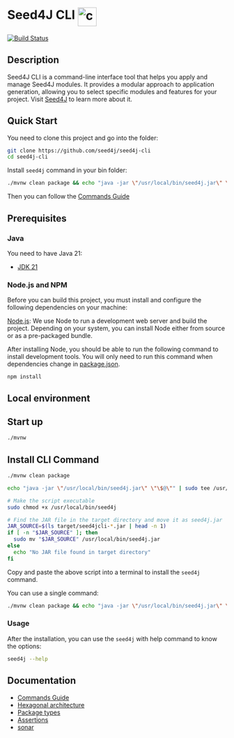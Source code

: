 # Seed4J CLI <img src="https://renanfranca.github.io/assets/icons/icon-complete-terminal.svg" alt="console icon" height="43" align="top"/>

[![Build Status][github-actions-seed4j-cli-image]][github-actions-url]

## Description

Seed4J CLI is a command-line interface tool that helps you apply and manage Seed4J modules. It provides a modular approach to application generation, allowing you to select specific modules and features for your project. Visit [Seed4J](https://github.com/seed4j/seed4j) to learn more about it.

## Quick Start

You need to clone this project and go into the folder:

```bash
git clone https://github.com/seed4j/seed4j-cli
cd seed4j-cli
```

Install `seed4j` command in your bin folder:

```bash
./mvnw clean package && echo "java -jar \"/usr/local/bin/seed4j.jar\" \"\$@\"" | sudo tee /usr/local/bin/seed4j > /dev/null && sudo chmod +x /usr/local/bin/seed4j && JAR_SOURCE=$(ls target/seed4jcli-*.jar | head -n 1) && [ -n "$JAR_SOURCE" ] && sudo mv "$JAR_SOURCE" /usr/local/bin/seed4j.jar || echo "No JAR file found in target directory"
```

Then you can follow the [Commands Guide](documentation/Commands.md)

## Prerequisites

### Java

You need to have Java 21:

- [JDK 21](https://openjdk.java.net/projects/jdk/21/)

### Node.js and NPM

Before you can build this project, you must install and configure the following dependencies on your machine:

[Node.js](https://nodejs.org/): We use Node to run a development web server and build the project.
Depending on your system, you can install Node either from source or as a pre-packaged bundle.

After installing Node, you should be able to run the following command to install development tools.
You will only need to run this command when dependencies change in [package.json](package.json).

```
npm install
```

## Local environment

<!-- jhipster-needle-localEnvironment -->

## Start up

```bash
./mvnw
```

## Install CLI Command

```bash
./mvnw clean package

echo "java -jar \"/usr/local/bin/seed4j.jar\" \"\$@\"" | sudo tee /usr/local/bin/seed4j > /dev/null

# Make the script executable
sudo chmod +x /usr/local/bin/seed4j

# Find the JAR file in the target directory and move it as seed4j.jar
JAR_SOURCE=$(ls target/seed4jcli-*.jar | head -n 1)
if [ -n "$JAR_SOURCE" ]; then
  sudo mv "$JAR_SOURCE" /usr/local/bin/seed4j.jar
else
  echo "No JAR file found in target directory"
fi
```

Copy and paste the above script into a terminal to install the `seed4j` command.

You can use a single command:

```bash
./mvnw clean package && echo "java -jar \"/usr/local/bin/seed4j.jar\" \"\$@\"" | sudo tee /usr/local/bin/seed4j > /dev/null && sudo chmod +x /usr/local/bin/seed4j && JAR_SOURCE=$(ls target/seed4jcli-*.jar | head -n 1) && [ -n "$JAR_SOURCE" ] && sudo mv "$JAR_SOURCE" /usr/local/bin/seed4j.jar || echo "No JAR file found in target directory"
```

### Usage

After the installation, you can use the `seed4j` with help command to know the options:

```bash
seed4j --help
```

<!-- jhipster-needle-startupCommand -->

## Documentation

- [Commands Guide](documentation/Commands.md)
- [Hexagonal architecture](documentation/hexagonal-architecture.md)
- [Package types](documentation/package-types.md)
- [Assertions](documentation/assertions.md)
- [sonar](documentation/sonar.md)

<!-- jhipster-needle-documentation -->

[github-actions-seed4j-cli-image]: https://github.com/seed4j/seed4j-cli/actions/workflows/github-actions.yml/badge.svg?branch=main
[github-actions-url]: https://github.com/jhipster/seed4j-cli/actions
